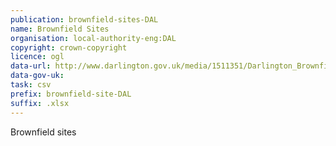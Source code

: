 ```yaml
---
publication: brownfield-sites-DAL
name: Brownfield Sites
organisation: local-authority-eng:DAL
copyright: crown-copyright
licence: ogl
data-url: http://www.darlington.gov.uk/media/1511351/Darlington_Brownfield_Land_Register_Dec17.xlsx
data-gov-uk: 
task: csv
prefix: brownfield-site-DAL
suffix: .xlsx
---
```


Brownfield sites


